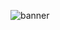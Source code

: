 ![banner](https://github.com/pernydev/pernydev/assets/83672513/8e6e9472-f00a-4880-9b49-b7a9926a39ed)
